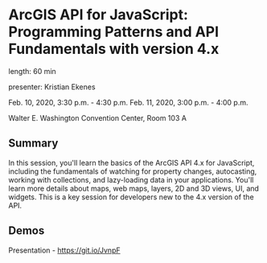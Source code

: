 # ArcGIS API for JavaScript: Programming Patterns and API Fundamentals with version 4.x

length: 60 min

presenter: Kristian Ekenes

Feb. 10, 2020, 3:30 p.m. - 4:30 p.m.
Feb. 11, 2020, 3:00 p.m. - 4:00 p.m.

Walter E. Washington Convention Center, Room 103 A

## Summary

In this session, you'll learn the basics of the ArcGIS API 4.x for JavaScript, including the fundamentals of watching for property changes, autocasting, working with collections, and lazy-loading data in your applications. You'll learn more details about maps, web maps, layers, 2D and 3D views, UI, and widgets. This is a key session for developers new to the 4.x version of the API.

## Demos

Presentation - https://git.io/JvnpF
